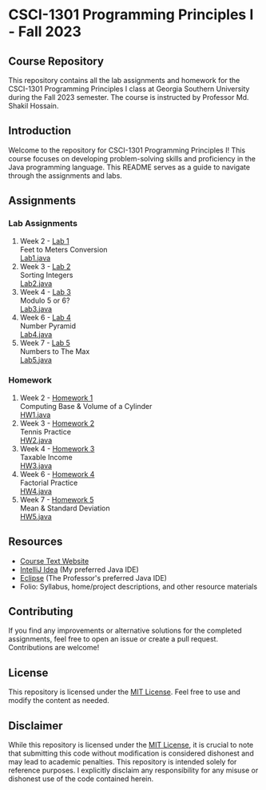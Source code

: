 # CSCI-1301 Programming Principles I - Fall 2023
## Course Repository
This repository contains all the lab assignments and homework for the CSCI-1301 Programming Principles I class at Georgia Southern University during the Fall 2023 semester. The course is instructed by Professor Md. Shakil Hossain.

## Introduction
Welcome to the repository for CSCI-1301 Programming Principles I! This course focuses on developing problem-solving skills and proficiency in the Java programming language. This README serves as a guide to navigate through the assignments and labs.

## Assignments
### Lab Assignments
1. Week 2 - [Lab 1](Week2/src/main/java/homework/Lab1.java)<br />
   Feet to Meters Conversion<br />
   [Lab1.java](Week2/src/main/java/homework/Lab1.java)
2. Week 3 - [Lab 2](Week3/src/main/java/homework/Lab2.java)<br />
   Sorting Integers<br />
   [Lab2.java](Week3/src/main/java/homework/Lab2.java)
3. Week 4 - [Lab 3](Week4/src/main/java/homework/Lab3.java)<br />
   Modulo 5 or 6?<br />
   [Lab3.java](Week4/src/main/java/homework/Lab3.java)
4. Week 6 - [Lab 4](Week6/src/main/java/homework/Lab4.java)<br />
   Number Pyramid<br />
   [Lab4.java](Week6/src/main/java/homework/Lab4.java)
5. Week 7 - [Lab 5](Week7/src/main/java/homework/Lab5.java)<br />
   Numbers to The Max<br />
   [Lab5.java](Week7/src/main/java/homework/Lab5.java)

### Homework
1. Week 2 - [Homework 1](Week2/src/main/java/homework/HW1.java)<br />
   Computing Base & Volume of a Cylinder<br />
   [HW1.java](Week2/src/main/java/homework/HW1.java)
2. Week 3 - [Homework 2](Week3/src/main/java/homework/HW2.java)<br />
   Tennis Practice<br />
   [HW2.java](Week3/src/main/java/homework/HW2.java)
3. Week 4 - [Homework 3](Week4/src/main/java/homework/HW3.java)<br />
   Taxable Income<br />
   [HW3.java](Week4/src/main/java/homework/HW3.java)
4. Week 6 - [Homework 4](Week6/src/main/java/homework/HW4.java)<br />
   Factorial Practice<br />
   [HW4.java](Week6/src/main/java/homework/HW4.java)
5. Week 7 - [Homework 5](Week7/src/main/java/homework/HW5.java)<br />
   Mean & Standard Deviation<br />
   [HW5.java](Week7/src/main/java/homework/HW5.java)

## Resources
- [Course Text Website](https://media.pearsoncmg.com/ph/esm/ecs_liang_ijp_12/cw/)
- [IntelliJ Idea](https://www.jetbrains.com/idea/) (My preferred Java IDE)
- [Eclipse](http://www.eclipse.org/) (The Professor's preferred Java IDE)
- Folio: Syllabus, home/project descriptions, and other resource materials

## Contributing
If you find any improvements or alternative solutions for the completed assignments, feel free to open an issue or create a pull request. Contributions are welcome!

## License
This repository is licensed under the [MIT License](LICENSE). Feel free to use and modify the content as needed.

## Disclaimer

While this repository is licensed under the [MIT License](LICENSE), it is crucial to note that submitting this code without modification is considered dishonest and may lead to academic penalties. This repository is intended solely for reference purposes. I explicitly disclaim any responsibility for any misuse or dishonest use of the code contained herein.
